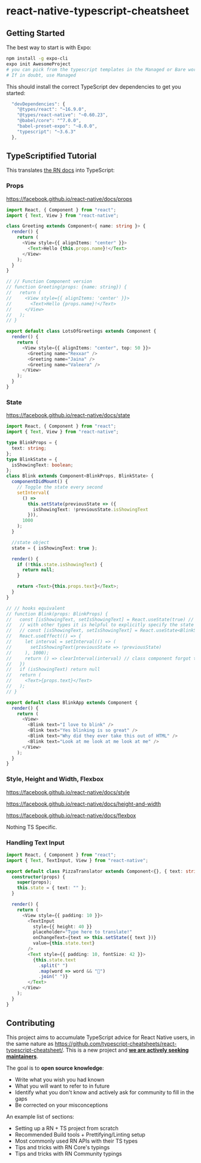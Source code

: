 # react-native-typescript-cheatsheet

## Getting Started

The best way to start is with Expo:

```bash
npm install -g expo-cli
expo init AwesomeProject
# you can pick from the typescript templates in the Managed or Bare workflows.
# If in doubt, use Managed
```

This should install the correct TypeScript dev dependencies to get you started:

```js
  "devDependencies": {
    "@types/react": "~16.9.0",
    "@types/react-native": "~0.60.23",
    "@babel/core": "^7.0.0",
    "babel-preset-expo": "~8.0.0",
    "typescript": "~3.6.3"
  },
```

## TypeScriptified Tutorial

This translates [the RN docs](https://facebook.github.io/react-native/docs/getting-started) into TypeScript:

### Props

https://facebook.github.io/react-native/docs/props

```ts
import React, { Component } from "react";
import { Text, View } from "react-native";

class Greeting extends Component<{ name: string }> {
  render() {
    return (
      <View style={{ alignItems: "center" }}>
        <Text>Hello {this.props.name}!</Text>
      </View>
    );
  }
}

// // Function Component version
// function Greeting(props: {name: string}) {
//   return (
//     <View style={{ alignItems: 'center' }}>
//       <Text>Hello {props.name}!</Text>
//     </View>
//   );
// }

export default class LotsOfGreetings extends Component {
  render() {
    return (
      <View style={{ alignItems: "center", top: 50 }}>
        <Greeting name="Rexxar" />
        <Greeting name="Jaina" />
        <Greeting name="Valeera" />
      </View>
    );
  }
}
```

### State

https://facebook.github.io/react-native/docs/state

```ts
import React, { Component } from "react";
import { Text, View } from "react-native";

type BlinkProps = {
  text: string;
};
type BlinkState = {
  isShowingText: boolean;
};
class Blink extends Component<BlinkProps, BlinkState> {
  componentDidMount() {
    // Toggle the state every second
    setInterval(
      () =>
        this.setState(previousState => ({
          isShowingText: !previousState.isShowingText
        })),
      1000
    );
  }

  //state object
  state = { isShowingText: true };

  render() {
    if (!this.state.isShowingText) {
      return null;
    }

    return <Text>{this.props.text}</Text>;
  }
}

// // hooks equivalent
// function Blink(props: BlinkProps) {
//   const [isShowingText, setIsShowingText] = React.useState(true) // state's type is inferred to be boolean
//   // with other types it is helpful to explicitly specify the state's type
//   // const [isShowingText, setIsShowingText] = React.useState<BlinkState>({ isShowingText: true})
//   React.useEffect(() => {
//     let interval = setInterval(() => (
//       setIsShowingText(previousState => !previousState)
//     ), 1000);
//     return () => clearInterval(interval) // class component forgot to cleanup the interval
//   })
//   if (isShowingText) return null
//   return (
//     <Text>{props.text}</Text>
//   );
// }

export default class BlinkApp extends Component {
  render() {
    return (
      <View>
        <Blink text="I love to blink" />
        <Blink text="Yes blinking is so great" />
        <Blink text="Why did they ever take this out of HTML" />
        <Blink text="Look at me look at me look at me" />
      </View>
    );
  }
}
```

### Style, Height and Width, Flexbox

https://facebook.github.io/react-native/docs/style

https://facebook.github.io/react-native/docs/height-and-width

https://facebook.github.io/react-native/docs/flexbox

Nothing TS Specific.

### Handling Text Input

```ts
import React, { Component } from "react";
import { Text, TextInput, View } from "react-native";

export default class PizzaTranslator extends Component<{}, { text: string }> {
  constructor(props) {
    super(props);
    this.state = { text: "" };
  }

  render() {
    return (
      <View style={{ padding: 10 }}>
        <TextInput
          style={{ height: 40 }}
          placeholder="Type here to translate!"
          onChangeText={text => this.setState({ text })}
          value={this.state.text}
        />
        <Text style={{ padding: 10, fontSize: 42 }}>
          {this.state.text
            .split(" ")
            .map(word => word && "🍕")
            .join(" ")}
        </Text>
      </View>
    );
  }
}
```

## Contributing

This project aims to accumulate TypeScript advice for React Native users, in the same nature as https://github.com/typescript-cheatsheets/react-typescript-cheatsheet/. This is a new project and [**we are actively seeking maintainers**](https://github.com/typescript-cheatsheets/react-native-typescript-cheatsheet/issues/1).

The goal is to **open source knowledge**:

- Write what you wish you had known
- What you will want to refer to in future
- Identify what you don't know and actively ask for community to fill in the gaps
- Be corrected on your misconceptions

An example list of sections:

- Setting up a RN + TS project from scratch
- Recommended Build tools + Prettifying/Linting setup
- Most commonly used RN APIs with their TS types
- Tips and tricks with RN Core's typings
- Tips and tricks with RN Community typings
